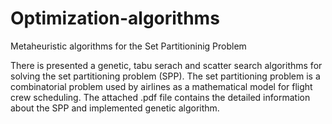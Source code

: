 # Optimization-algorithms
 Metaheuristic algorithms for the Set Partitioninig Problem

There is presented a genetic, tabu serach and scatter search algorithms for solving the set partitioning problem (SPP). 
The set partitioning problem is a combinatorial problem used by airlines as a mathematical model for flight crew scheduling.
The attached .pdf file contains the detailed information about the SPP and implemented genetic algorithm. 

